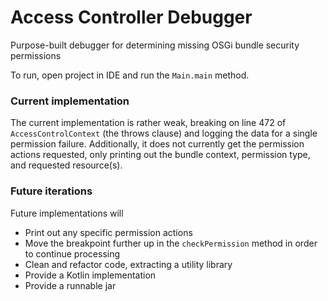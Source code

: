# Access Controller Debugger
Purpose-built debugger for determining missing OSGi bundle security permissions

To run, open project in IDE and run the `Main.main` method.

### Current implementation
The current implementation is rather weak, breaking on line 472 of
`AccessControlContext` (the throws clause) and logging the data
for a single permission failure. Additionally, it does not currently
get the permission actions requested, only printing out the bundle context,
permission type, and requested resource(s).

### Future iterations
Future implementations will

* Print out any specific permission actions
* Move the breakpoint further up in the `checkPermission`
method in order to continue processing
* Clean and refactor code, extracting a utility library
* Provide a Kotlin implementation
* Provide a runnable jar

